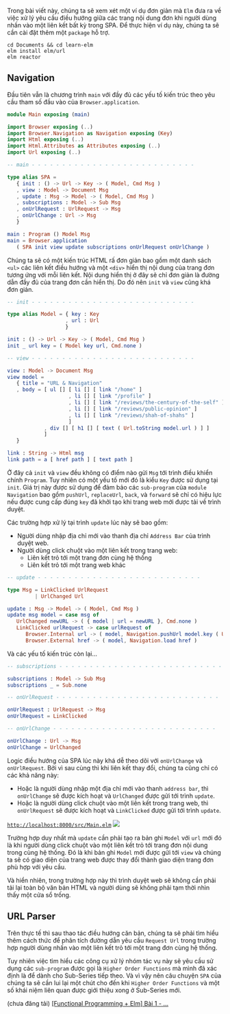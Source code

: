 Trong bài viết này, chúng ta sẽ xem xét một ví dụ đơn giản mà `Elm` đưa ra về việc xử lý yêu cầu điều hướng giữa các trang nội dung đơn khi người dùng nhấn vào một liên kết bất kỳ trong SPA. Để thực hiện ví dụ này, chúng ta sẽ cần cài đặt thêm một `package` hỗ trợ.

```CMD|Terminal.io
cd Documents && cd learn-elm
elm install elm/url
elm reactor
```

## Navigation

Đầu tiên vẫn là chương trình `main` với đầy đủ các yếu tố kiến trúc theo yêu cầu tham số đầu vào của `Browser.application`.

```src/Main.elm
module Main exposing (main)

import Browser exposing (..)
import Browser.Navigation as Navigation exposing (Key)
import Html exposing (..)
import Html.Attributes as Attributes exposing (..)
import Url exposing (..)

-- main - - - - - - - - - - - - - - - - - - - - - - - - - - -

type alias SPA =
   { init : () -> Url -> Key -> ( Model, Cmd Msg )
   , view : Model -> Document Msg
   , update : Msg -> Model -> ( Model, Cmd Msg )
   , subscriptions : Model -> Sub Msg
   , onUrlRequest : UrlRequest -> Msg
   , onUrlChange : Url -> Msg
   }

main : Program () Model Msg
main = Browser.application
   ( SPA init view update subscriptions onUrlRequest onUrlChange )
```

Chúng ta sẽ có một kiến trúc HTML rấ đơn giản bao gồm một danh sách `<ul>` các liên kết điều hướng và một `<div>` hiển thị nội dung của trang đơn tương ứng với mỗi liên kết. Nội dung hiển thị ở đây sẽ chỉ đơn giản là đường dẫn đầy đủ của trang đơn cần hiển thị. Do đó nên `init` và `view` cũng khá đơn giản.

```src/Main.elm
-- init - - - - - - - - - - - - - - - - - - - - - - - - - - -

type alias Model = { key : Key
                   , url : Url
                   }

init : () -> Url -> Key -> ( Model, Cmd Msg )
init _ url key = ( Model key url, Cmd.none )

-- view - - - - - - - - - - - - - - - - - - - - - - - - - - -

view : Model -> Document Msg
view model =
   { title = "URL & Navigation"
   , body = [ ul [] [ li [] [ link "/home" ]
                    , li [] [ link "/profile" ]
                    , li [] [ link "/reviews/the-century-of-the-self" ]
                    , li [] [ link "/reviews/public-opinion" ]
                    , li [] [ link "/reviews/shah-of-shahs" ]
                    ]
            , div [] [ h1 [] [ text ( Url.toString model.url ) ] ]
            ]
   }

link : String -> Html msg
link path = a [ href path ] [ text path ]
```

Ở đây cả `init` và `view` đều không có điểm nào gửi `Msg` tới trình điều khiển chính `Program`. Tuy nhiên có một yếu tố mới đó là kiểu `Key` được sử dụng tại `init`. Giá trị này được sử dụng để đảm bảo các `sub-program` của `module Navigation` bao gồm `pushUrl`, `replaceUrl`, `back`, và `forward` sẽ chỉ có hiệu lực nếu được cung cấp đúng `key` đã khởi tạo khi trang web mới được tải về trình duyệt.

Các trường hợp xử lý tại trình `update` lúc này sẽ bao gồm:

- Người dùng nhập địa chỉ mới vào thanh địa chỉ `Address Bar` của trình duyệt web.
- Người dùng click chuột vào một liên kết trong trang web:
    - Liên kết trỏ tới một trang đơn cùng hệ thống
    - Liên kết trỏ tới một trang web khác

```src/Main.elm
-- update - - - - - - - - - - - - - - - - - - - - - - - - - - -

type Msg = LinkClicked UrlRequest
         | UrlChanged Url

update : Msg -> Model -> ( Model, Cmd Msg )
update msg model = case msg of
   UrlChanged newURL -> ( { model | url = newURL }, Cmd.none )
   LinkClicked urlRequest -> case urlRequest of
      Browser.Internal url -> ( model, Navigation.pushUrl model.key ( Url.toString url ) )
      Browser.External href -> ( model, Navigation.load href )
```

Và các yếu tố kiến trúc còn lại...

```src/Main.elm
-- subscriptions - - - - - - - - - - - - - - - - - - - - - - - - - - -

subscriptions : Model -> Sub Msg
subscriptions _ = Sub.none

-- onUrlRequest - - - - - - - - - - - - - - - - - - - - - - - - - - -

onUrlRequest : UrlRequest -> Msg
onUrlRequest = LinkClicked

-- onUrlChange - - - - - - - - - - - - - - - - - - - - - - - - - - -

onUrlChange : Url -> Msg
onUrlChange = UrlChanged
```

Logic điều hướng của SPA lúc này khá dễ theo dõi với `onUrlChange` và `onUrlRequest`. Bởi vì sau cùng thì khi liên kết thay đổi, chúng ta cũng chỉ có các khả năng này:

- Hoặc là người dùng nhập một địa chỉ mới vào thanh `address bar`, thì `onUrlChange` sẽ được kích hoạt và `UrlChanged` được gửi tới trình `update`.
- Hoặc là người dùng click chuột vào một liên kết trong trang web, thì `onUrlRequest` sẽ được kích hoạt và `LinkClicked` được gửi tới trình `update`.

[`http://localhost:8000/src/Main.elm`](http://localhost:8000/src/Main.elm)
![](https://images.viblo.asia/e069cafb-491f-4f5d-8329-5d9b24d2b15a.png)

Trường hợp duy nhất mà `update` cần phải tạo ra bản ghi `Model` với `url` mới đó là khi người dùng click chuột vào một liên kết trỏ tới trang đơn nội dung trong cùng hệ thống. Đó là khi bản ghi `Model` mới được gửi tới `view` và chúng ta sẽ có giao diện của trang web được thay đổi thành giao diện trang đơn phù hợp với yêu cầu.

Và hiển nhiên, trong trường hợp này thì trình duyệt web sẽ không cần phải tải lại toàn bộ văn bản HTML và người dùng sẽ không phải tạm thời nhìn thấy một cửa sổ trống.

## URL Parser

Trên thực tế thì sau thao tác điều hướng căn bản, chúng ta sẽ phải tìm hiểu thêm cách thức để phân tích đường dẫn yêu cầu `Request Url` trong trường hợp người dùng nhấn vào một liên kết trỏ tới một trang đơn cùng hệ thống.

Tuy nhiên việc tìm hiểu các công cụ xử lý nhóm tác vụ này sẽ yêu cầu sử dụng các `sub-program` được gọi là `Higher Order Functions` mà mình đã xác định là để dành cho Sub-Series tiếp theo. Và vì vậy nên câu chuyện `SPA` của chúng ta sẽ cần lui lại một chút cho đến khi `Higher Order Functions` và một số khái niệm liên quan được giới thiệu xong ở Sub-Series mới.

(chưa đăng tải) [[Functional Programming + Elm] Bài 1 - ... ](#)